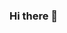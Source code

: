 ### Hi there 👋

<!--
**Jair-pc/Jair-pc** is a ✨ _special_ ✨ repository because its `README.md` (this file) appears on your GitHub profile.

### Hi there, I'm jair 👋


## Who am I ?
- 💻 Data Engineer.
- 📊 Data Analyst.
- 💡 Data Driven.
- 🎓 Bachelor of Computer Engineering Electrical - UNI BH.
- 🎓 Master Data Engineer - PUC Minas.



## Skills 💻
- 🐍 Python.
- 📋 SQL.
- 🧮 Power BI.
- 📊 Data Visualization.
- 🎲 Data Analysis.
- 🔮 Kafka 
- 💽 Kubernetes.
- 💡 Spark.

 


## Find me  🌎
- [Linkedin](www.linkedin.com/in/jairpereira2022)

